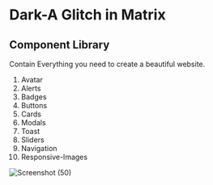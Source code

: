    #                                                                            Dark-A Glitch in Matrix
   ##                                                                               Component Library 
Contain Everything you need to create a beautiful website.

1. Avatar
2. Alerts
3. Badges
4. Buttons
5. Cards
6. Modals
7. Toast
8. Sliders
9. Navigation
10. Responsive-Images

![Screenshot (50)](https://user-images.githubusercontent.com/86459340/153036844-50d88355-a4ba-495a-a633-80833064f2e8.png)
